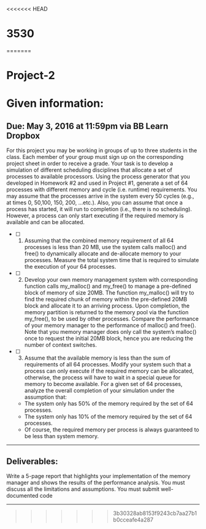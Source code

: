 <<<<<<< HEAD
# 3530
=======
# Project-2
# Given information:

Due: May 3, 2016 at 11:59pm via BB Learn Dropbox
------------------------------------------------------------
For this project you may be working in groups of up to three students in the class. Each member of your group must sign up on the corresponding project sheet in order to receive a grade. Your task is to develop a simulation of different scheduling disciplines that allocate a set of processes to available processors.
Using the process generator that you developed in Homework #2 and used in Project #1, generate a set of 64 processes with different memory and cycle (i.e. runtime) requirements. You may assume that the processes arrive in the system every 50 cycles (e.g., at times 0, 50,100, 150, 200, ...etc.). Also, you can assume that once a process has started, it will run to completion (i.e., there is no scheduling). However, a process can only start executing if the required memory is available and can be allocated.

- [ ] 1. Assuming that the combined memory requirement of all 64 processes is less than 20 MB, use the system calls malloc() and free() to dynamically allocate and de-allocate memory to your processes. Measure the total system time that is required to simulate the execution of your 64 processes.

- [ ] 2. Develop your own memory management system with corresponding function calls my_malloc() and my_free() to manage a pre-defined block of memory of size 20MB. The function my_malloc() will try to find the required chunk of memory within the pre-defined 20MB block and allocate it to an arriving process. Upon completion, the memory partition is returned to the memory pool via the function my_free(), to be used by other processes. Compare the performance of your memory manager to the performance of malloc() and free(). Note that you memory manager does only call the system’s malloc() once to request the initial 20MB block, hence you are reducing the number of context switches.

- [ ] 3. Assume that the available memory is less than the sum of requirements of all 64 processes. Modify your system such that a process can only execute if the required memory can be allocated, otherwise, the process will have to wait in a special queue for memory to become available. For a given set of 64 processes, analyze the overall completion of your simulation under the assumption that:
  -   The system only has 50% of the memory required by the set of 64 processes.
  -   The system only has 10% of the memory required by the set of 64 processes.
  -   Of course, the required memory per process is always guaranteed to be less than system memory.

------------------------------------------------------------
## Deliverables:
Write a 5-page report that highlights your implementation of the memory manager and shows the results of the performance analysis. You must discuss all the limitations and assumptions. You must submit well-documented code

------------------------------------------------------------
>>>>>>> 3b30328ab8153f9243cb7aa27b1b0cceafe4a287
